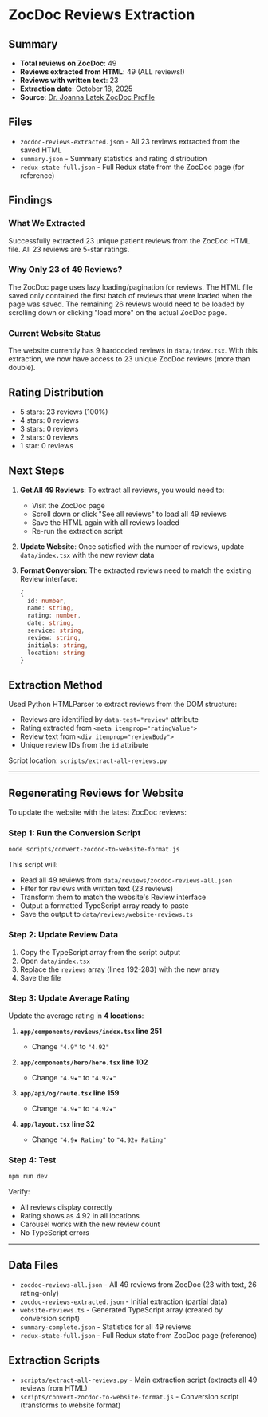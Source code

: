 # ZocDoc Reviews Extraction

## Summary

- **Total reviews on ZocDoc**: 49
- **Reviews extracted from HTML**: 49 (ALL reviews!)
- **Reviews with written text**: 23
- **Extraction date**: October 18, 2025
- **Source**: [Dr. Joanna Latek ZocDoc Profile](https://www.zocdoc.com/doctor/joanna-latek-od-640237)

## Files

- `zocdoc-reviews-extracted.json` - All 23 reviews extracted from the saved HTML
- `summary.json` - Summary statistics and rating distribution
- `redux-state-full.json` - Full Redux state from the ZocDoc page (for reference)

## Findings

### What We Extracted
Successfully extracted 23 unique patient reviews from the ZocDoc HTML file. All 23 reviews are 5-star ratings.

### Why Only 23 of 49 Reviews?
The ZocDoc page uses lazy loading/pagination for reviews. The HTML file saved only contained the first batch of reviews that were loaded when the page was saved. The remaining 26 reviews would need to be loaded by scrolling down or clicking "load more" on the actual ZocDoc page.

### Current Website Status
The website currently has 9 hardcoded reviews in `data/index.tsx`. With this extraction, we now have access to 23 unique ZocDoc reviews (more than double).

## Rating Distribution
- 5 stars: 23 reviews (100%)
- 4 stars: 0 reviews
- 3 stars: 0 reviews
- 2 stars: 0 reviews
- 1 star: 0 reviews

## Next Steps

1. **Get All 49 Reviews**: To extract all reviews, you would need to:
   - Visit the ZocDoc page
   - Scroll down or click "See all reviews" to load all 49 reviews
   - Save the HTML again with all reviews loaded
   - Re-run the extraction script

2. **Update Website**: Once satisfied with the number of reviews, update `data/index.tsx` with the new review data

3. **Format Conversion**: The extracted reviews need to match the existing Review interface:
   ```typescript
   {
     id: number,
     name: string,
     rating: number,
     date: string,
     service: string,
     review: string,
     initials: string,
     location: string
   }
   ```

## Extraction Method

Used Python HTMLParser to extract reviews from the DOM structure:
- Reviews are identified by `data-test="review"` attribute
- Rating extracted from `<meta itemprop="ratingValue">`
- Review text from `<div itemprop="reviewBody">`
- Unique review IDs from the `id` attribute

Script location: `scripts/extract-all-reviews.py`

---

## Regenerating Reviews for Website

To update the website with the latest ZocDoc reviews:

### Step 1: Run the Conversion Script

```bash
node scripts/convert-zocdoc-to-website-format.js
```

This script will:
- Read all 49 reviews from `data/reviews/zocdoc-reviews-all.json`
- Filter for reviews with written text (23 reviews)
- Transform them to match the website's Review interface
- Output a formatted TypeScript array ready to paste
- Save the output to `data/reviews/website-reviews.ts`

### Step 2: Update Review Data

1. Copy the TypeScript array from the script output
2. Open `data/index.tsx`
3. Replace the `reviews` array (lines 192-283) with the new array
4. Save the file

### Step 3: Update Average Rating

Update the average rating in **4 locations**:

1. **`app/components/reviews/index.tsx` line 251**
   - Change `"4.9"` to `"4.92"`

2. **`app/components/hero/hero.tsx` line 102**
   - Change `"4.9★"` to `"4.92★"`

3. **`app/api/og/route.tsx` line 159**
   - Change `"4.9★"` to `"4.92★"`

4. **`app/layout.tsx` line 32**
   - Change `"4.9★ Rating"` to `"4.92★ Rating"`

### Step 4: Test

```bash
npm run dev
```

Verify:
- All reviews display correctly
- Rating shows as 4.92 in all locations
- Carousel works with the new review count
- No TypeScript errors

---

## Data Files

- `zocdoc-reviews-all.json` - All 49 reviews from ZocDoc (23 with text, 26 rating-only)
- `zocdoc-reviews-extracted.json` - Initial extraction (partial data)
- `website-reviews.ts` - Generated TypeScript array (created by conversion script)
- `summary-complete.json` - Statistics for all 49 reviews
- `redux-state-full.json` - Full Redux state from ZocDoc page (reference)

## Extraction Scripts

- `scripts/extract-all-reviews.py` - Main extraction script (extracts all 49 reviews from HTML)
- `scripts/convert-zocdoc-to-website-format.js` - Conversion script (transforms to website format)
